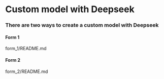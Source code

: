 # Custom model with Deepseek

### There are two ways to create a custom model with Deepseek 

#### Form 1 
form_1/README.md

#### Form 2
form_2/README.md


